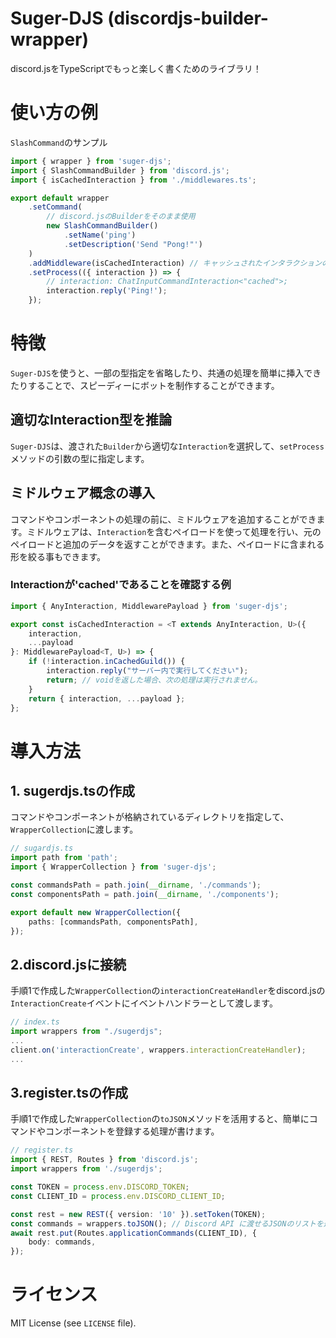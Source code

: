 # Suger-DJS (discordjs-builder-wrapper)

discord.jsをTypeScriptでもっと楽しく書くためのライブラリ！

# 使い方の例

`SlashCommand`のサンプル

```typescript
import { wrapper } from 'suger-djs';
import { SlashCommandBuilder } from 'discord.js';
import { isCachedInteraction } from './middlewares.ts';

export default wrapper
	.setCommand(
        // discord.jsのBuilderをそのまま使用
        new SlashCommandBuilder()
            .setName('ping')
            .setDescription('Send "Pong!"')
    )
    .addMiddleware(isCachedInteraction) // キャッシュされたインタラクションのみ許可
	.setProcess(({ interaction }) => {
        // interaction: ChatInputCommandInteraction<"cached">;
		interaction.reply('Ping!');
	});
```

# 特徴

`Suger-DJS`を使うと、一部の型指定を省略したり、共通の処理を簡単に挿入できたりすることで、スピーディーにボットを制作することができます。

## 適切なInteraction型を推論

`Suger-DJS`は、渡された`Builder`から適切な`Interaction`を選択して、`setProcess`メソッドの引数の型に指定します。

## ミドルウェア概念の導入

コマンドやコンポーネントの処理の前に、ミドルウェアを追加することができます。ミドルウェアは、`Interaction`を含むペイロードを使って処理を行い、元のペイロードと追加のデータを返すことができます。また、ペイロードに含まれる形を絞る事もできます。

### Interactionが'cached'であることを確認する例
```typescript
import { AnyInteraction, MiddlewarePayload } from 'suger-djs';

export const isCachedInteraction = <T extends AnyInteraction, U>({
	interaction,
	...payload
}: MiddlewarePayload<T, U>) => {
	if (!interaction.inCachedGuild()) {
		interaction.reply("サーバー内で実行してください");
		return; // voidを返した場合、次の処理は実行されません。
	}
	return { interaction, ...payload };
};
```

# 導入方法

## 1. sugerdjs.tsの作成

コマンドやコンポーネントが格納されているディレクトリを指定して、`WrapperCollection`に渡します。

```typescript
// sugardjs.ts
import path from 'path';
import { WrapperCollection } from 'suger-djs';

const commandsPath = path.join(__dirname, './commands');
const componentsPath = path.join(__dirname, './components');

export default new WrapperCollection({
	paths: [commandsPath, componentsPath],
});
```

## 2.discord.jsに接続

手順1で作成した`WrapperCollection`の`interactionCreateHandler`をdiscord.jsの`InteractionCreate`イベントにイベントハンドラーとして渡します。

```typescript
// index.ts
import wrappers from "./sugerdjs";
...
client.on('interactionCreate', wrappers.interactionCreateHandler);
...
```

## 3.register.tsの作成

手順1で作成した`WrapperCollection`の`toJSON`メソッドを活用すると、簡単にコマンドやコンポーネントを登録する処理が書けます。

```typescript
// register.ts
import { REST, Routes } from 'discord.js';
import wrappers from './sugerdjs';

const TOKEN = process.env.DISCORD_TOKEN;
const CLIENT_ID = process.env.DISCORD_CLIENT_ID;

const rest = new REST({ version: '10' }).setToken(TOKEN);
const commands = wrappers.toJSON(); // Discord API に渡せるJSONのリストを返します。
await rest.put(Routes.applicationCommands(CLIENT_ID), {
    body: commands,
});
```

# ライセンス
MIT License (see `LICENSE` file).